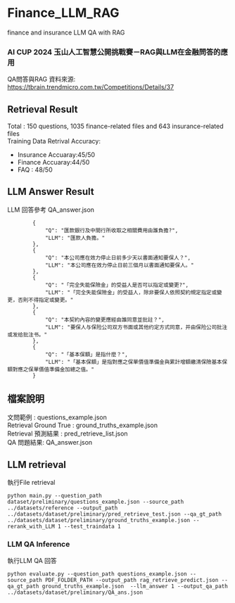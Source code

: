 # Finance_LLM_RAG
finance and insurance LLM QA with RAG

### AI CUP 2024 玉山人工智慧公開挑戰賽－RAG與LLM在金融問答的應用
QA問答與RAG 資料來源: https://tbrain.trendmicro.com.tw/Competitions/Details/37

## Retrieval Result
Total : 150 questions, 1035 finance-related files and 643 insurance-related files</br>
Training Data Retrival Accuracy:</br>
- Insurance Accuaray:45/50</br>
- Finance Accuaray:44/50</br>
- FAQ : 48/50<br>

## LLM Answer Result
LLM 回答參考 QA_answer.json<br>
```shell
        {
            "Q": "匯款銀行及中間行所收取之相關費用由誰負擔?",
            "LLM": "匯款人負擔。"
        },
        {
            "Q": "本公司應在效力停止日前多少天以書面通知要保人？",
            "LLM": "本公司應在效力停止日前三個月以書面通知要保人。"
        },
        {
            "Q": "「完全失能保險金」的受益人是否可以指定或變更?",
            "LLM": "「完全失能保險金」的受益人，除非要保人依照契約規定指定或變更，否則不得指定或變更。"
        },
        {
            "Q": "本契約內容的變更應經由誰同意並批註？",
            "LLM": "要保人与保险公司双方书面或其他约定方式同意，并由保险公司批注或发给批注书。"
        },
        {
            "Q": "「基本保額」是指什麼？",
            "LLM": "「基本保額」是指對應之保單價值準備金與累計增額繳清保險基本保額對應之保單價值準備金加總之值。"
        }
```

## 檔案說明
文問範例 : questions_example.json</br>
Retrieval Ground True : ground_truths_example.json </br>
Retrieval 預測結果 : pred_retrieve_list.json</br>
QA 問題結果: QA_answer.json</br>

## LLM retrieval 
執行File retrieval
```shell
python main.py --question_path dataset/preliminary/questions_example.json --source_path ../datasets/reference --output_path ../datasets/dataset/preliminary/pred_retrieve_test.json --qa_gt_path ../datasets/dataset/preliminary/ground_truths_example.json --rerank_with_LLM 1 --test_traindata 1
```

### LLM QA Inference
執行LLM QA 回答
```shell
python evaluate.py --question_path questions_example.json --source_path PDF_FOLDER_PATH --output_path rag_retrieve_predict.json --qa_gt_path ground_truths_example.json  --llm_answer 1 --output_qa_path ../datasets/dataset/preliminary/QA_ans.json
```
